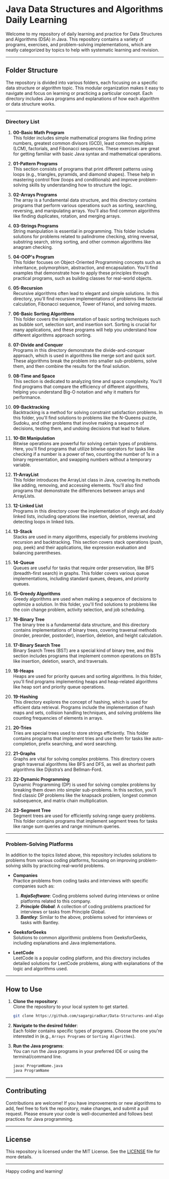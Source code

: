 # Java Data Structures and Algorithms Daily Learning

Welcome to my repository of daily learning and practice for Data Structures and Algorithms (DSA) in Java. This repository contains a variety of programs, exercises, and problem-solving implementations, which are neatly categorized by topics to help with systematic learning and revision.

---

## Folder Structure

The repository is divided into various folders, each focusing on a specific data structure or algorithm topic. This modular organization makes it easy to navigate and focus on learning or practicing a particular concept. Each directory includes Java programs and explanations of how each algorithm or data structure works.

---

### Directory List

1. **00-Basic Math Program**  
   This folder includes simple mathematical programs like finding prime numbers, greatest common divisors (GCD), least common multiples (LCM), factorials, and Fibonacci sequences. These exercises are great for getting familiar with basic Java syntax and mathematical operations.

2. **01-Pattern Programs**  
   This section consists of programs that print different patterns using loops (e.g., triangles, pyramids, and diamond shapes). These help in mastering control flow (loops and conditionals) and improve problem-solving skills by understanding how to structure the logic.

3. **02-Arrays Programs**  
   The array is a fundamental data structure, and this directory contains programs that perform various operations such as sorting, searching, reversing, and manipulating arrays. You'll also find common algorithms like finding duplicates, rotation, and merging arrays.

4. **03-Strings Programs**  
   String manipulation is essential in programming. This folder includes solutions for problems related to palindrome checking, string reversal, substring search, string sorting, and other common algorithms like anagram checking.

5. **04-OOP's Program**  
   This folder focuses on Object-Oriented Programming concepts such as inheritance, polymorphism, abstraction, and encapsulation. You'll find examples that demonstrate how to apply these principles through practical programs, such as building classes for real-world objects.

6. **05-Recursion**  
   Recursive algorithms often lead to elegant and simple solutions. In this directory, you'll find recursive implementations of problems like factorial calculation, Fibonacci sequence, Tower of Hanoi, and solving mazes.

7. **06-Basic Sorting Algorithms**  
   This folder covers the implementation of basic sorting techniques such as bubble sort, selection sort, and insertion sort. Sorting is crucial for many applications, and these programs will help you understand how different algorithms approach sorting.

8. **07-Divide and Conquer**  
   Programs in this directory demonstrate the divide-and-conquer approach, which is used in algorithms like merge sort and quick sort. These algorithms break the problem into smaller sub-problems, solve them, and then combine the results for the final solution.

9. **08-Time and Space**  
   This section is dedicated to analyzing time and space complexity. You'll find programs that compare the efficiency of different algorithms, helping you understand Big-O notation and why it matters for performance.

10. **09-Backtracking**  
   Backtracking is a method for solving constraint satisfaction problems. In this folder, you'll find solutions to problems like the N-Queens puzzle, Sudoku, and other problems that involve making a sequence of decisions, testing them, and undoing decisions that lead to failure.

11. **10-Bit Manipulation**  
   Bitwise operations are powerful for solving certain types of problems. Here, you'll find programs that utilize bitwise operators for tasks like checking if a number is a power of two, counting the number of 1s in a binary representation, and swapping numbers without a temporary variable.

12. **11-ArrayList**  
   This folder introduces the ArrayList class in Java, covering its methods like adding, removing, and accessing elements. You'll also find programs that demonstrate the differences between arrays and ArrayLists.

13. **12-Linked List**  
   Programs in this directory cover the implementation of singly and doubly linked lists, including operations like insertion, deletion, reversal, and detecting loops in linked lists.

14. **13-Stack**  
   Stacks are used in many algorithms, especially for problems involving recursion and backtracking. This section covers stack operations (push, pop, peek) and their applications, like expression evaluation and balancing parentheses.

15. **14-Queue**  
   Queues are useful for tasks that require order preservation, like BFS (breadth-first search) in graphs. This folder covers various queue implementations, including standard queues, deques, and priority queues.

16. **15-Greedy Algorithms**  
   Greedy algorithms are used when making a sequence of decisions to optimize a solution. In this folder, you'll find solutions to problems like the coin change problem, activity selection, and job scheduling.

17. **16-Binary Tree**  
   The binary tree is a fundamental data structure, and this directory contains implementations of binary trees, covering traversal methods (inorder, preorder, postorder), insertion, deletion, and height calculation.

18. **17-Binary Search Tree**  
   Binary Search Trees (BST) are a special kind of binary tree, and this section includes programs that implement common operations on BSTs like insertion, deletion, search, and traversals.

19. **18-Heaps**  
   Heaps are used for priority queues and sorting algorithms. In this folder, you'll find programs implementing heaps and heap-related algorithms like heap sort and priority queue operations.

20. **19-Hashing**  
   This directory explores the concept of hashing, which is used for efficient data retrieval. Programs include the implementation of hash maps and sets, collision handling techniques, and solving problems like counting frequencies of elements in arrays.

21. **20-Tries**  
   Tries are special trees used to store strings efficiently. This folder contains programs that implement tries and use them for tasks like auto-completion, prefix searching, and word searching.

22. **21-Graphs**  
   Graphs are vital for solving complex problems. This directory covers graph traversal algorithms like BFS and DFS, as well as shortest path algorithms like Dijkstra’s and Bellman-Ford.

23. **22-Dynamic Programming**  
   Dynamic Programming (DP) is used for solving complex problems by breaking them down into simpler sub-problems. In this section, you'll find classic DP problems like the knapsack problem, longest common subsequence, and matrix chain multiplication.

24. **23-Segment Tree**  
   Segment trees are used for efficiently solving range query problems. This folder contains programs that implement segment trees for tasks like range sum queries and range minimum queries.

---

### Problem-Solving Platforms

In addition to the topics listed above, this repository includes solutions to problems from various coding platforms, focusing on improving problem-solving skills by practicing real-world problems.

- **Companies**  
  Practice problems from coding tasks and interviews with specific companies such as:
  1. ***RajaSoftware***: Coding problems solved during interviews or online platforms related to this company.
  2. ***Principle Global***: A collection of coding problems practiced for interviews or tasks from Principle Global.
  3. ***Bantley***: Similar to the above, problems solved for interviews or tasks with Bantley.

- **GeeksforGeeks**  
  Solutions to common algorithmic problems from GeeksforGeeks, including explanations and Java implementations.

- **LeetCode**  
  LeetCode is a popular coding platform, and this directory includes detailed solutions for LeetCode problems, along with explanations of the logic and algorithms used.

---

## How to Use

1. **Clone the repository**:  
   Clone the repository to your local system to get started.
   ```bash
   git clone https://github.com/sagargiradkar/Data-Structures-and-Algorithms-in-Java.git
   ```

2. **Navigate to the desired folder**:  
   Each folder contains specific types of programs. Choose the one you're interested in (e.g., `Arrays Programs` or `Sorting Algorithms`).

3. **Run the Java programs**:  
   You can run the Java programs in your preferred IDE or using the terminal/command line.
   ```bash
   javac ProgramName.java
   java ProgramName
   ```

---

## Contributing

Contributions are welcome! If you have improvements or new algorithms to add, feel free to fork the repository, make changes, and submit a pull request. Please ensure your code is well-documented and follows best practices for Java programming.

---

## License

This repository is licensed under the MIT License. See the [LICENSE](LICENSE) file for more details.

---

Happy coding and learning!
```
